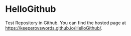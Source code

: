 # HelloGithub
Test Repository in Github. You can find the hosted page at <https://keeperovswords.github.io/HelloGithub/>.
